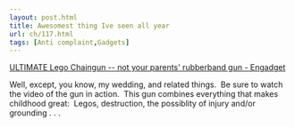 ```yaml
---
layout: post.html
title: Awesomest thing Ive seen all year
url: ch/117.html
tags: [Anti complaint,Gadgets]
---
```

[ULTIMATE Lego Chaingun -- not your parents' rubberband gun - Engadget](http://www.engadget.com/2006/09/11/ultimate-lego-chaingun-not-your-parents-rubberband-gun/)

Well, except, you know, my wedding, and related things.  Be sure to watch the video of the gun in action.  This gun combines everything that makes childhood great:  Legos, destruction, the possiblity of injury and/or grounding . . .
